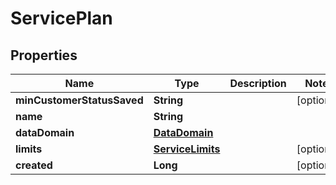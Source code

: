 

# ServicePlan


## Properties

| Name | Type | Description | Notes |
|------------ | ------------- | ------------- | -------------|
|**minCustomerStatusSaved** | **String** |  |  [optional] |
|**name** | **String** |  |  |
|**dataDomain** | [**DataDomain**](DataDomain.md) |  |  |
|**limits** | [**ServiceLimits**](ServiceLimits.md) |  |  [optional] |
|**created** | **Long** |  |  [optional] |



